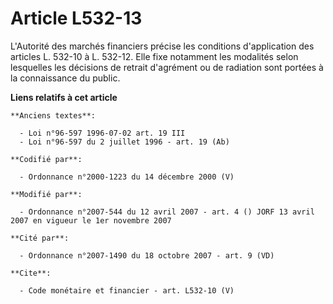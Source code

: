 # Article L532-13

L'Autorité des marchés financiers précise les conditions d'application des articles L. 532-10 à L. 532-12. Elle fixe
notamment les modalités selon lesquelles les décisions de retrait d'agrément ou de radiation sont portées à la connaissance
du public.

**Liens relatifs à cet article**

	**Anciens textes**:

	  - Loi n°96-597 1996-07-02 art. 19 III
	  - Loi n°96-597 du 2 juillet 1996 - art. 19 (Ab)

	**Codifié par**:

	  - Ordonnance n°2000-1223 du 14 décembre 2000 (V)

	**Modifié par**:

	  - Ordonnance n°2007-544 du 12 avril 2007 - art. 4 () JORF 13 avril 2007 en vigueur le 1er novembre 2007

	**Cité par**:

	  - Ordonnance n°2007-1490 du 18 octobre 2007 - art. 9 (VD)

	**Cite**:

	  - Code monétaire et financier - art. L532-10 (V)
